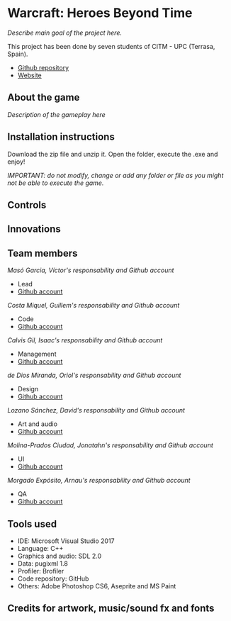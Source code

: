 # Warcraft: Heroes Beyond Time

_Describe main goal of the project here._

This project has been done by seven students of CITM - UPC (Terrasa, Spain).  

* [Github repository](https://github.com/SoftCactusTeam/Warcraft_Adventures)  
* [Website](https://softcactusteam.github.io/Warcraft_Adventures/)

## About the game

_Description of the gameplay here_

## Installation instructions

Download the zip file and unzip it. Open the folder, execute the .exe and enjoy!

_IMPORTANT: do not modify, change or add any folder or file as you might not be able to execute the game._

## Controls


## Innovations


## Team members

_Masó Garcia, Víctor's responsability and Github account_

* Lead
* [Github account](https://github.com/nintervik)

_Costa Miquel, Guillem's responsability and Github account_

* Code
* [Github account](https://github.com/DatBeQuiet)

_Calvis Gil, Isaac's responsability and Github account_

* Management
* [Github account](https://github.com/isaaccalvis)

_de Dios Miranda, Oriol's responsability and Github account_

* Design
* [Github account](https://github.com/orioldedios)

_Lozano Sánchez, David's responsability and Github account_

* Art and audio
* [Github account](https://github.com/DavidTheMaaster)

_Molina-Prados Ciudad, Jonatahn's responsability and Github account_

* UI
* [Github account](https://github.com/Jony635)

_Morgado Expósito, Arnau's responsability and Github account_

* QA
* [Github account](https://github.com/morgadoCV)


## Tools used
* IDE: Microsoft Visual Studio 2017
* Language: C++
* Graphics and audio: SDL 2.0
* Data: pugixml 1.8
* Profiler: Brofiler
* Code repository: GitHub
* Others: Adobe Photoshop CS6, Aseprite and MS Paint

## Credits for artwork, music/sound fx and fonts
